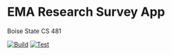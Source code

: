 # EMA Research Survey App
Boise State CS 481

[![Build](https://github.com/cs481-ekh/f21-ramen/actions/workflows/ema-build.yml/badge.svg)](https://github.com/cs481-ekh/f21-ramen/actions/workflows/ema-build.yml)
[![Test](https://github.com/cs481-ekh/f21-ramen/actions/workflows/ema-test.yml/badge.svg)](https://github.com/cs481-ekh/f21-ramen/actions/workflows/ema-test.yml)

